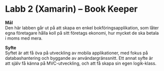 # Labb 2 (Xamarin) – Book Keeper 
<b>Mål</b><br>
Den här labben går ut på att skapa en enkel bokföringsapplikation, som låter egna företagare
hålla koll på sitt företags ekonomi, hur mycket de ska betala i moms med mera.<br>

<b>Syfte</b><br>
Syftet är att få öva på utveckling av mobila applikationer, med fokus på databashantering och
byggande av användargränssnitt. Ett annat syfte är att själv få känna på MVC-utveckling, och
att få skapa sin egen logik-klass.
